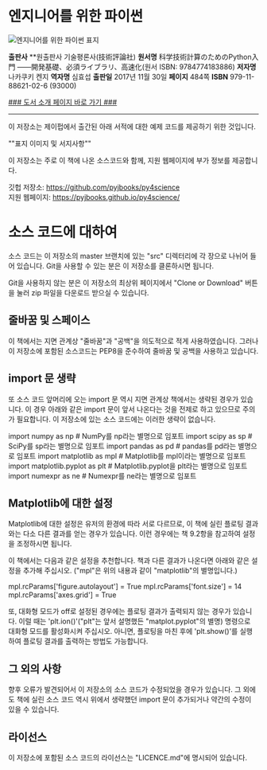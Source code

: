   
# 엔지니어를 위한 파이썬
  

![엔지니어를 위한 파이썬 표지](http://image.kyobobook.co.kr/images/book/xlarge/026/x9791188621026.jpg)

**출판사**
**원출판사 기술평론사(技術評論社)
**원서명** 科学技術計算のためのPython入門 ――開発基礎、必須ライブラリ、高速化(원서 ISBN: 9784774183886)
**저자명** 나카쿠키 켄지
**역자명** 심효섭
**출판일** 2017년 11월 30일
**페이지** 484쪽
**ISBN** 979-11-88621-02-6 (93000)

[### 도서 소개 페이지 바로 가기 ###](http://jpub.tistory.com/738)

_ _ _




이 저장소는 제이펍에서 출간된 아래 서적에 대한 예제 코드를 제공하기 위한 것입니다.

""표지 이미지 및 서지사항""

이 저장소는 주로 이 책에 나온 소스코드와 함께, 지원 웹페이지에 부가 정보를 제공합니다.

깃헙 저장소: https://github.com/pyjbooks/py4science                        
지원 웹페이지: https://pyjbooks.github.io/py4science/

# 소스 코드에 대하여

소스 코드는 이 저장소의 master 브랜치에 있는 "src" 디렉터리에 각 장으로 나뉘어
들어 있습니다. Git을 사용할 수 있는 분은 이 저장소를 클론하시면 됩니다.

Git을 사용하지 않는 분은 이 저장소의 최상위 페이지에서 "Clone or Download"
버튼을 눌러 zip 파일을 다운로드 받으실 수 있습니다.

## 줄바꿈 및 스페이스

이 책에서는 지면 관계상 "줄바꿈"과 "공백"을 의도적으로 적게 사용하였습니다.
그러나 이 저장소에 포함된 소스코드는 PEP8을 준수하여 줄바꿈 및 공백을 사용하고
있습니다.

## import 문 생략

또 소스 코드 앞머리에 오는 import 문 역시 지면 관계상 책에서는 생략된 경우가
있습니다. 이 경우 아래와 같은 import 문이 앞서 나온다는 것을 전제로 하고 있으므로
주의가 필요합니다. 이 저장소에 있는 소스 코드에는 이러한 생략이 없습니다.

  import numpy as np  # NumPy를 np라는 별명으로 임포트
  import scipy as sp  # SciPy를 sp라는 별명으로 임포트
  import pandas as pd  # pandas를 pd라는 별명으로 임포트
  import matplotlib as mpl  # Matplotlib를 mpl이라는 별명으로 임포트
  import matplotlib.pyplot as plt  # Matplotlib.pyplot을 plt라는 별명으로 임포트
  import numexpr as ne  # Numexpr를 ne라는 별명으로 임포트

## Matplotlib에 대한 설정

Matplotlib에 대한 설정은 유저의 환경에 따라 서로 다르므로, 이 책에 실린 플로팅
결과와는 다소 다른 결과를 얻는 경우가 있습니다. 이런 경우에는 책 9.2항을 참고하여
설정을 조정하시면 됩니다.

이 책에서는 다음과 같은 설정을 추천합니다. 책과 다른 결과가 나온다면 아래와 같은
설정을 추가해 주십시오. ("mpl"은 위의 내용과 같이 "matplotlib"의 별명입니다.)

  mpl.rcParams['figure.autolayout'] = True
  mpl.rcParams['font.size'] = 14
  mpl.rcParams['axes.grid'] = True

또, 대화형 모드가 off로 설정된 경우에는 플로팅 결과가 출력되지 않는 경우가 있습니다.
이럴 때는 'plt.ion()'("plt"는 앞서 설명했든 "matplot.pyplot"의 별명) 명령으로
대화형 모드를 활성화시켜 주십시오. 아니면, 플로팅을 마친 후에 'plt.show()'를
실행하여 플로팅 결과를 출력하는 방법도 가능합니다.

## 그 외의 사항

향후 오류가 발견되어서 이 저장소의 소스 코드가 수정되었을 경우가 있습니다.
그 외에도 책에 실린 소스 코드 역시 위에서 생략했던 import 문이 추가되거나
약간의 수정이 있을 수 있습니다.


## 라이선스

이 저장소에 포함된 소스 코드의 라이선스는 "LICENCE.md"에 명시되어 있습니다.

